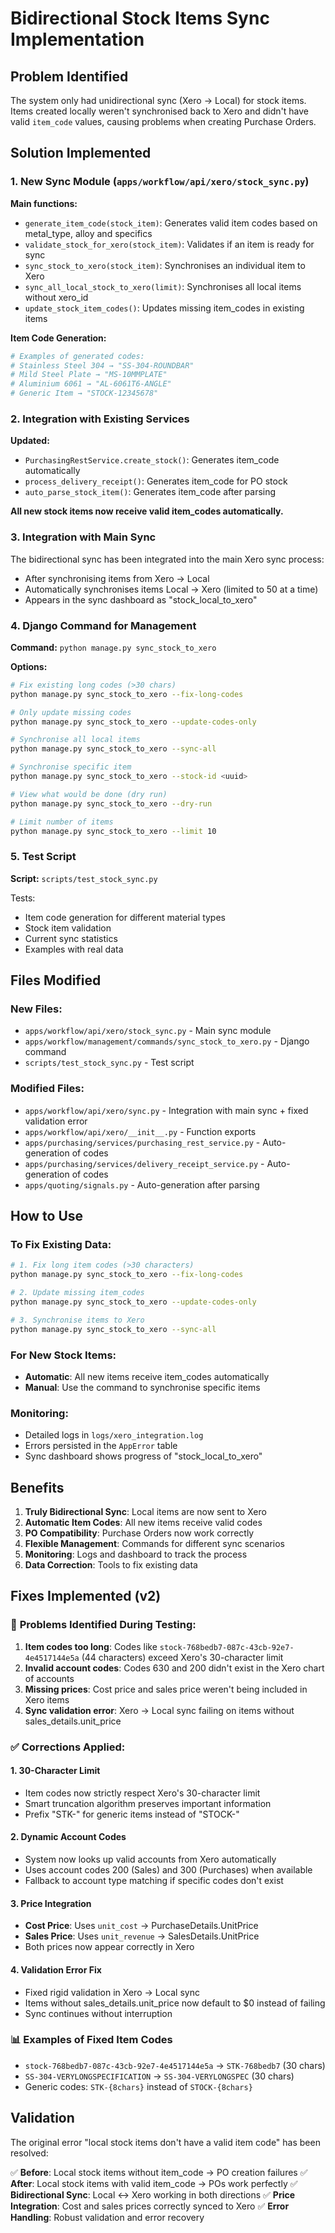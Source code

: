 # Bidirectional Stock Items Sync Implementation

## Problem Identified

The system only had unidirectional sync (Xero → Local) for stock items. Items created locally weren't synchronised back to Xero and didn't have valid `item_code` values, causing problems when creating Purchase Orders.

## Solution Implemented

### 1. New Sync Module (`apps/workflow/api/xero/stock_sync.py`)

**Main functions:**

- `generate_item_code(stock_item)`: Generates valid item codes based on metal_type, alloy and specifics
- `validate_stock_for_xero(stock_item)`: Validates if an item is ready for sync
- `sync_stock_to_xero(stock_item)`: Synchronises an individual item to Xero
- `sync_all_local_stock_to_xero(limit)`: Synchronises all local items without xero_id
- `update_stock_item_codes()`: Updates missing item_codes in existing items

**Item Code Generation:**

```python
# Examples of generated codes:
# Stainless Steel 304 → "SS-304-ROUNDBAR"
# Mild Steel Plate → "MS-10MMPLATE"
# Aluminium 6061 → "AL-6061T6-ANGLE"
# Generic Item → "STOCK-12345678"
```

### 2. Integration with Existing Services

**Updated:**

- `PurchasingRestService.create_stock()`: Generates item_code automatically
- `process_delivery_receipt()`: Generates item_code for PO stock
- `auto_parse_stock_item()`: Generates item_code after parsing

**All new stock items now receive valid item_codes automatically.**

### 3. Integration with Main Sync

The bidirectional sync has been integrated into the main Xero sync process:

- After synchronising items from Xero → Local
- Automatically synchronises items Local → Xero (limited to 50 at a time)
- Appears in the sync dashboard as "stock_local_to_xero"

### 4. Django Command for Management

**Command:** `python manage.py sync_stock_to_xero`

**Options:**

```bash
# Fix existing long codes (>30 chars)
python manage.py sync_stock_to_xero --fix-long-codes

# Only update missing codes
python manage.py sync_stock_to_xero --update-codes-only

# Synchronise all local items
python manage.py sync_stock_to_xero --sync-all

# Synchronise specific item
python manage.py sync_stock_to_xero --stock-id <uuid>

# View what would be done (dry run)
python manage.py sync_stock_to_xero --dry-run

# Limit number of items
python manage.py sync_stock_to_xero --limit 10
```

### 5. Test Script

**Script:** `scripts/test_stock_sync.py`

Tests:

- Item code generation for different material types
- Stock item validation
- Current sync statistics
- Examples with real data

## Files Modified

### New Files:

- `apps/workflow/api/xero/stock_sync.py` - Main sync module
- `apps/workflow/management/commands/sync_stock_to_xero.py` - Django command
- `scripts/test_stock_sync.py` - Test script

### Modified Files:

- `apps/workflow/api/xero/sync.py` - Integration with main sync + fixed validation error
- `apps/workflow/api/xero/__init__.py` - Function exports
- `apps/purchasing/services/purchasing_rest_service.py` - Auto-generation of codes
- `apps/purchasing/services/delivery_receipt_service.py` - Auto-generation of codes
- `apps/quoting/signals.py` - Auto-generation after parsing

## How to Use

### To Fix Existing Data:

```bash
# 1. Fix long item codes (>30 characters)
python manage.py sync_stock_to_xero --fix-long-codes

# 2. Update missing item_codes
python manage.py sync_stock_to_xero --update-codes-only

# 3. Synchronise items to Xero
python manage.py sync_stock_to_xero --sync-all
```

### For New Stock Items:

- **Automatic**: All new items receive item_codes automatically
- **Manual**: Use the command to synchronise specific items

### Monitoring:

- Detailed logs in `logs/xero_integration.log`
- Errors persisted in the `AppError` table
- Sync dashboard shows progress of "stock_local_to_xero"

## Benefits

1. **Truly Bidirectional Sync**: Local items are now sent to Xero
2. **Automatic Item Codes**: All new items receive valid codes
3. **PO Compatibility**: Purchase Orders now work correctly
4. **Flexible Management**: Commands for different sync scenarios
5. **Monitoring**: Logs and dashboard to track the process
6. **Data Correction**: Tools to fix existing data

## Fixes Implemented (v2)

### 🚨 **Problems Identified During Testing:**

1. **Item codes too long**: Codes like `stock-768bedb7-087c-43cb-92e7-4e4517144e5a` (44 characters) exceed Xero's 30-character limit
2. **Invalid account codes**: Codes 630 and 200 didn't exist in the Xero chart of accounts
3. **Missing prices**: Cost price and sales price weren't being included in Xero items
4. **Sync validation error**: Xero → Local sync failing on items without sales_details.unit_price

### ✅ **Corrections Applied:**

#### 1. **30-Character Limit**

- Item codes now strictly respect Xero's 30-character limit
- Smart truncation algorithm preserves important information
- Prefix "STK-" for generic items instead of "STOCK-"

#### 2. **Dynamic Account Codes**

- System now looks up valid accounts from Xero automatically
- Uses account codes 200 (Sales) and 300 (Purchases) when available
- Fallback to account type matching if specific codes don't exist

#### 3. **Price Integration**

- **Cost Price**: Uses `unit_cost` → PurchaseDetails.UnitPrice
- **Sales Price**: Uses `unit_revenue` → SalesDetails.UnitPrice
- Both prices now appear correctly in Xero

#### 4. **Validation Error Fix**

- Fixed rigid validation in Xero → Local sync
- Items without sales_details.unit_price now default to $0 instead of failing
- Sync continues without interruption

### 📊 **Examples of Fixed Item Codes**

- `stock-768bedb7-087c-43cb-92e7-4e4517144e5a` → `STK-768bedb7` (30 chars)
- `SS-304-VERYLONGSPECIFICATION` → `SS-304-VERYLONGSPEC` (30 chars)
- Generic codes: `STK-{8chars}` instead of `STOCK-{8chars}`

## Validation

The original error "local stock items don't have a valid item code" has been resolved:

✅ **Before**: Local stock items without item_code → PO creation failures
✅ **After**: Local stock items with valid item_code → POs work perfectly
✅ **Bidirectional Sync**: Local ↔ Xero working in both directions
✅ **Price Integration**: Cost and sales prices correctly synced to Xero
✅ **Error Handling**: Robust validation and error recovery

